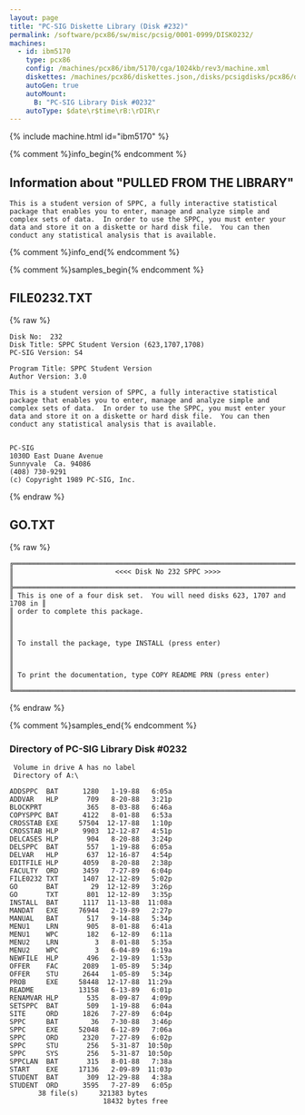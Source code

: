```yaml
---
layout: page
title: "PC-SIG Diskette Library (Disk #232)"
permalink: /software/pcx86/sw/misc/pcsig/0001-0999/DISK0232/
machines:
  - id: ibm5170
    type: pcx86
    config: /machines/pcx86/ibm/5170/cga/1024kb/rev3/machine.xml
    diskettes: /machines/pcx86/diskettes.json,/disks/pcsigdisks/pcx86/diskettes.json
    autoGen: true
    autoMount:
      B: "PC-SIG Library Disk #0232"
    autoType: $date\r$time\rB:\rDIR\r
---
```


{% include machine.html id="ibm5170" %}

{% comment %}info_begin{% endcomment %}

## Information about "PULLED FROM THE LIBRARY"

    This is a student version of SPPC, a fully interactive statistical
    package that enables you to enter, manage and analyze simple and
    complex sets of data.  In order to use the SPPC, you must enter your
    data and store it on a diskette or hard disk file.  You can then
    conduct any statistical analysis that is available.
{% comment %}info_end{% endcomment %}

{% comment %}samples_begin{% endcomment %}

## FILE0232.TXT

{% raw %}
```
Disk No:  232                                                           
Disk Title: SPPC Student Version (623,1707,1708)                        
PC-SIG Version: S4                                                      
                                                                        
Program Title: SPPC Student Version                                     
Author Version: 3.0                                                     
                                                                        
This is a student version of SPPC, a fully interactive statistical      
package that enables you to enter, manage and analyze simple and        
complex sets of data.  In order to use the SPPC, you must enter your    
data and store it on a diskette or hard disk file.  You can then        
conduct any statistical analysis that is available.                     
                                                                        
                                                                        
PC-SIG                                                                  
1030D East Duane Avenue                                                 
Sunnyvale  Ca. 94086                                                    
(408) 730-9291                                                          
(c) Copyright 1989 PC-SIG, Inc.                                         
```
{% endraw %}

## GO.TXT

{% raw %}
```
╔════════════════════════════════════════════════════════════════════════════╗
║                         <<<< Disk No 232 SPPC >>>>                         ║
╠════════════════════════════════════════════════════════════════════════════╣
║ This is one of a four disk set.  You will need disks 623, 1707 and 1708 in ║
║ order to complete this package.                                            ║
║                                                                            ║
║ To install the package, type INSTALL (press enter)                         ║
║                                                                            ║
║ To print the documentation, type COPY README PRN (press enter)             ║
╚════════════════════════════════════════════════════════════════════════════╝
```
{% endraw %}

{% comment %}samples_end{% endcomment %}

### Directory of PC-SIG Library Disk #0232

     Volume in drive A has no label
     Directory of A:\

    ADDSPPC  BAT      1280   1-19-88   6:05a
    ADDVAR   HLP       709   8-20-88   3:21p
    BLOCKPRT           365   8-03-88   6:46a
    COPYSPPC BAT      4122   8-01-88   6:53a
    CROSSTAB EXE     57504  12-17-88   1:10p
    CROSSTAB HLP      9903  12-12-87   4:51p
    DELCASES HLP       904   8-20-88   3:24p
    DELSPPC  BAT       557   1-19-88   6:05a
    DELVAR   HLP       637  12-16-87   4:54p
    EDITFILE HLP      4059   8-20-88   2:38p
    FACULTY  ORD      3459   7-27-89   6:04p
    FILE0232 TXT      1407  12-12-89   5:02p
    GO       BAT        29  12-12-89   3:26p
    GO       TXT       801  12-12-89   3:35p
    INSTALL  BAT      1117  11-13-88  11:08a
    MANDAT   EXE     76944   2-19-89   2:27p
    MANUAL   BAT       517   9-14-88   5:34p
    MENU1    LRN       905   8-01-88   6:41a
    MENU1    WPC       182   6-12-89   6:11a
    MENU2    LRN         3   8-01-88   5:35a
    MENU2    WPC         3   6-04-89   6:19a
    NEWFILE  HLP       496   2-19-89   1:53p
    OFFER    FAC      2089   1-05-89   5:34p
    OFFER    STU      2644   1-05-89   5:34p
    PROB     EXE     58448  12-17-88  11:29a
    README           13158   6-13-89   6:01p
    RENAMVAR HLP       535   8-09-87   4:09p
    SETSPPC  BAT       509   1-19-88   6:04a
    SITE     ORD      1826   7-27-89   6:04p
    SPPC     BAT        36   7-30-88   3:46p
    SPPC     EXE     52048   6-12-89   7:06a
    SPPC     ORD      2320   7-27-89   6:02p
    SPPC     STU       256   5-31-87  10:50p
    SPPC     SYS       256   5-31-87  10:50p
    SPPCLAN  BAT       315   8-01-88   7:38a
    START    EXE     17136   2-09-89  11:03p
    STUDENT  BAT       309  12-29-88   4:38a
    STUDENT  ORD      3595   7-27-89   6:05p
           38 file(s)     321383 bytes
                           18432 bytes free
